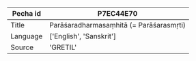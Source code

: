 |Pecha id | P7EC44E70
| --- | --- 
|Title | Parāśaradharmasaṃhitā (= Parāśarasmṛti) 
|Language | ['English', 'Sanskrit']
|Source | 'GRETIL'